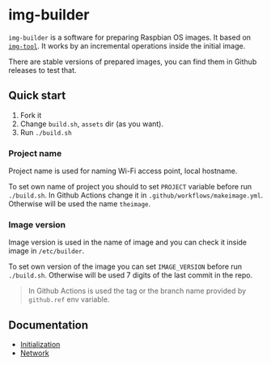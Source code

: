# img-builder

`img-builder` is a software for preparing Raspbian OS images. It based on [`img-tool`](https://github.com/urpylka/img-tool). It works by an incremental operations inside the initial image.

There are stable versions of prepared images, you can find them in Github releases to test that.

## Quick start

1. Fork it
2. Change `build.sh`, `assets` dir (as you want).
3. Run `./build.sh`

### Project name

Project name is used for naming Wi-Fi access point, local hostname.

To set own name of project you should to set `PROJECT` variable before run `./build.sh`. In Github Actions change it in `.github/workflows/makeimage.yml`. Otherwise will be used the name `theimage`.

### Image version

Image version is used in the name of image and you can check it inside image in `/etc/builder`.

To set own version of the image you can set `IMAGE_VERSION` before run `./build.sh`. Otherwise will be used 7 digits of the last commit in the repo.

> In Github Actions is used the tag or the branch name provided by `github.ref` env variable.

## Documentation

* [Initialization](/docs/initialization.md)
* [Network](/docs/network.md)
